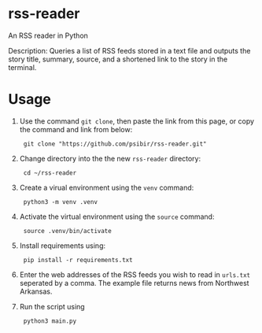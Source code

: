 # rss-reader
An RSS reader in Python

Description: Queries a list of RSS feeds stored in a text file and outputs the story title, summary, source, and a shortened link to the story in the terminal.

# Usage
1. Use the command `git clone`, then paste the link from this page, or copy the command and link from below:


        git clone "https://github.com/psibir/rss-reader.git"
        
        
2. Change directory into the the new `rss-reader` directory:


        cd ~/rss-reader


3. Create a virual environment using the `venv` command:
        
        
        python3 -m venv .venv
        
        
4. Activate the virtual environment using the `source` command:


        source .venv/bin/activate


5. Install requirements using:


        pip install -r requirements.txt


6. Enter the web addresses of the RSS feeds you wish to read in `urls.txt` seperated by a comma. The example file returns news from Northwest Arkansas.

7. Run the script using 


        python3 main.py


